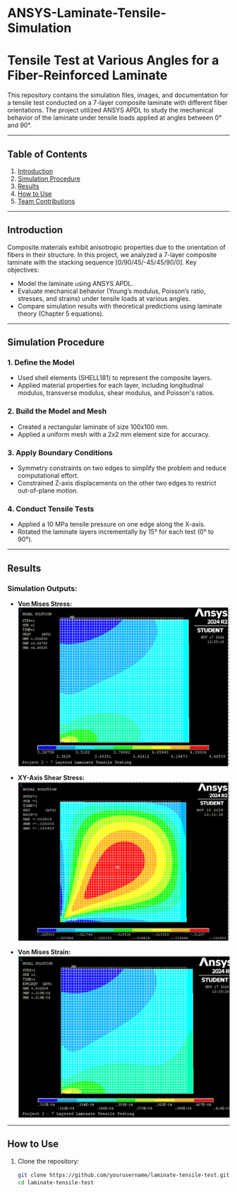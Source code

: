 # ANSYS-Laminate-Tensile-Simulation
# Tensile Test at Various Angles for a Fiber-Reinforced Laminate

This repository contains the simulation files, images, and documentation for a tensile test conducted on a 7-layer composite laminate with different fiber orientations. The project utilized ANSYS APDL to study the mechanical behavior of the laminate under tensile loads applied at angles between 0° and 90°.

---

## Table of Contents
1. [Introduction](#introduction)
2. [Simulation Procedure](#simulation-procedure)
3. [Results](#results)
4. [How to Use](#how-to-use)
5. [Team Contributions](#team-contributions)

---

## Introduction

Composite materials exhibit anisotropic properties due to the orientation of fibers in their structure. In this project, we analyzed a 7-layer composite laminate with the stacking sequence [0/90/45/-45/45/90/0]. Key objectives:
- Model the laminate using ANSYS APDL.
- Evaluate mechanical behavior (Young’s modulus, Poisson’s ratio, stresses, and strains) under tensile loads at various angles.
- Compare simulation results with theoretical predictions using laminate theory (Chapter 5 equations).

---

## Simulation Procedure

### 1. Define the Model
- Used shell elements (SHELL181) to represent the composite layers.
- Applied material properties for each layer, including longitudinal modulus, transverse modulus, shear modulus, and Poisson's ratios.

### 2. Build the Model and Mesh
- Created a rectangular laminate of size 100x100 mm.
- Applied a uniform mesh with a 2x2 mm element size for accuracy.

### 3. Apply Boundary Conditions
- Symmetry constraints on two edges to simplify the problem and reduce computational effort.
- Constrained Z-axis displacements on the other two edges to restrict out-of-plane motion.

### 4. Conduct Tensile Tests
- Applied a 10 MPa tensile pressure on one edge along the X-axis.
- Rotated the laminate layers incrementally by 15° for each test (0° to 90°).

---

## Results

### Simulation Outputs:
- **Von Mises Stress:**  
  ![Von Mises Stress](./vonMisesStress.png)

- **XY-Axis Shear Stress:**  
  ![XY-Shear Stress](./XCShearStress.png)

- **Von Mises Strain:**  
  ![VonMisesStrain](./vonMisesStrain.png)

---

## How to Use

1. Clone the repository:
   ```bash
   git clone https://github.com/yourusername/laminate-tensile-test.git
   cd laminate-tensile-test
